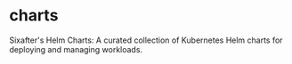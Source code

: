# charts
Sixafter's Helm Charts: A curated collection of Kubernetes Helm charts for deploying and managing workloads.
